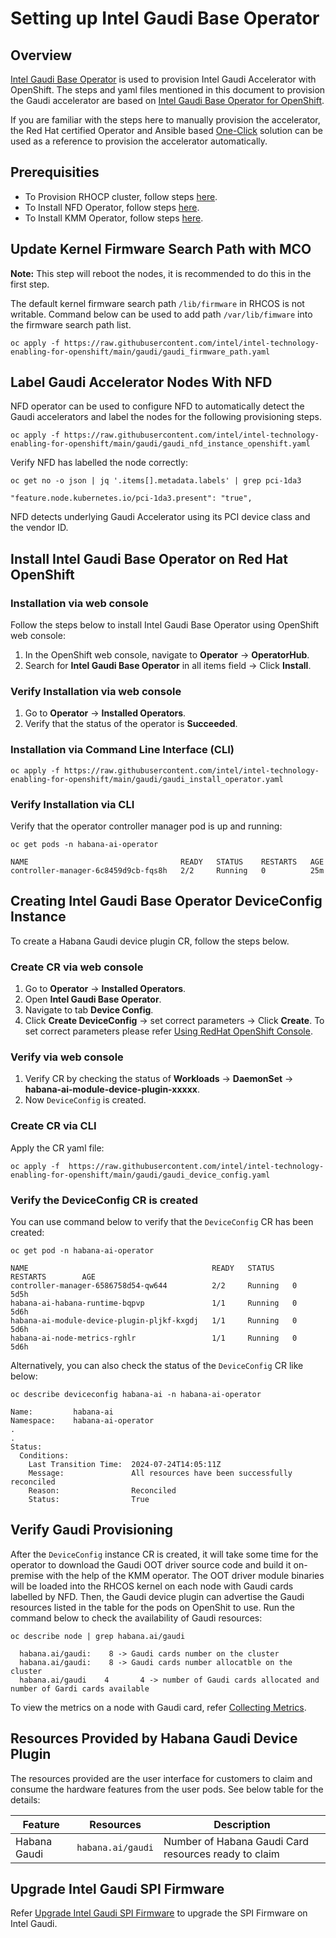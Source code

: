 # Setting up Intel Gaudi Base Operator

## Overview
[Intel Gaudi Base Operator](https://catalog.redhat.com/software/container-stacks/detail/6683b2cce45daa25e36bddcb) is used to provision Intel Gaudi Accelerator with OpenShift. The steps and yaml files mentioned in this document to provision the Gaudi accelerator are based on [Intel Gaudi Base Operator for OpenShift](https://docs.habana.ai/en/latest/Orchestration/Intel_Gaudi_Base_Operator/index.html).

If you are familiar with the steps here to manually provision the accelerator, the Red Hat certified Operator and Ansible based [One-Click](/one_click/README.md#reference-playbook-–-habana-gaudi-provisioning) solution can be used as a reference to provision the accelerator automatically.

## Prerequisities
- To Provision RHOCP cluster, follow steps [here](/README.md#provisioning-rhocp-cluster).
- To Install NFD Operator, follow steps [here](/nfd/README.md#install-nfd-operator).
- To Install KMM Operator, follow steps [here](/kmmo/README.md#install-kmm-operator).

## Update Kernel Firmware Search Path with MCO
**Note:** This step will reboot the nodes, it is recommended to do this in the first step.

The default kernel firmware search path `/lib/firmware` in RHCOS is not writable. Command below can be used to add path `/var/lib/fimware` into the firmware search path list.
```
oc apply -f https://raw.githubusercontent.com/intel/intel-technology-enabling-for-openshift/main/gaudi/gaudi_firmware_path.yaml
```

## Label Gaudi Accelerator Nodes With NFD
NFD operator can be used to configure NFD to automatically detect the Gaudi accelerators and label the nodes for the following provisioning steps.
```
oc apply -f https://raw.githubusercontent.com/intel/intel-technology-enabling-for-openshift/main/gaudi/gaudi_nfd_instance_openshift.yaml
```
Verify NFD has labelled the node correctly:
```
oc get no -o json | jq '.items[].metadata.labels' | grep pci-1da3

"feature.node.kubernetes.io/pci-1da3.present": "true",
```
NFD detects underlying Gaudi Accelerator using its PCI device class and the vendor ID.

## Install Intel Gaudi Base Operator on Red Hat OpenShift
### Installation via web console
Follow the steps below to install Intel Gaudi Base Operator using OpenShift web console:
1.	In the OpenShift web console, navigate to **Operator** -> **OperatorHub**.
2.	Search for **Intel Gaudi Base Operator** in all items field -> Click **Install**.
### Verify Installation via web console
1.	Go to **Operator** -> **Installed Operators**.
2.	Verify that the status of the operator is **Succeeded**.

### Installation via Command Line Interface (CLI)
```
oc apply -f https://raw.githubusercontent.com/intel/intel-technology-enabling-for-openshift/main/gaudi/gaudi_install_operator.yaml
```

### Verify Installation via CLI
Verify that the operator controller manager pod is up and running:
```
oc get pods -n habana-ai-operator

NAME                                  READY   STATUS    RESTARTS   AGE
controller-manager-6c8459d9cb-fqs8h   2/2     Running   0          25m
```

## Creating Intel Gaudi Base Operator DeviceConfig Instance
To create a Habana Gaudi device plugin CR, follow the steps below.

### Create CR via web console
1.	Go to **Operator** -> **Installed Operators**.
2.	Open **Intel Gaudi Base Operator**.
3.	Navigate to tab **Device Config**.
4.	Click **Create DeviceConfig** -> set correct parameters -> Click **Create**. To set correct parameters please refer [Using RedHat OpenShift Console](https://docs.habana.ai/en/latest/Orchestration/Intel_Gaudi_Base_Operator/Deploying_Intel_Gaudi_Base_Operator.html#id2).

### Verify via web console
1.	Verify CR by checking the status of **Workloads** -> **DaemonSet** -> **habana-ai-module-device-plugin-xxxxx**.
2.	Now `DeviceConfig` is created.

### Create CR via CLI
Apply the CR yaml file:
```
oc apply -f  https://raw.githubusercontent.com/intel/intel-technology-enabling-for-openshift/main/gaudi/gaudi_device_config.yaml
```

### Verify the DeviceConfig CR is created
You can use command below to verify that the `DeviceConfig` CR has been created:
```
oc get pod -n habana-ai-operator

NAME                                         READY   STATUS    RESTARTS        AGE
controller-manager-6586758d54-qw644          2/2     Running   0            5d5h
habana-ai-habana-runtime-bqpvp               1/1     Running   0            5d6h
habana-ai-module-device-plugin-pljkf-kxgdj   1/1     Running   0            5d6h
habana-ai-node-metrics-rghlr                 1/1     Running   0            5d6h
```
Alternatively, you can also check the status of the `DeviceConfig` CR like below: 
```
oc describe deviceconfig habana-ai -n habana-ai-operator

Name:         habana-ai
Namespace:    habana-ai-operator
.
.
Status:
  Conditions:
    Last Transition Time:  2024-07-24T14:05:11Z
    Message:               All resources have been successfully reconciled
    Reason:                Reconciled
    Status:                True
```
## Verify Gaudi Provisioning
After the `DeviceConfig` instance CR is created, it will take some time for the operator to download the Gaudi OOT driver source code and build it on-premise with the help of the KMM operator. The OOT driver module binaries will be loaded into the RHCOS kernel on each node with Gaudi cards labelled by NFD. Then, the Gaudi device plugin can advertise the Gaudi resources listed in the table for the pods on OpenShit to use. Run the command below to check the availability of Gaudi resources:
```
oc describe node | grep habana.ai/gaudi

  habana.ai/gaudi:    8 -> Gaudi cards number on the cluster
  habana.ai/gaudi:    8 -> Gaudi cards number allocatble on the cluster
  habana.ai/gaudi    4       4 -> number of Gaudi cards allocated and number of Gardi cards available
```

To view the metrics on a node with Gaudi card, refer [Collecting Metrics](https://docs.habana.ai/en/latest/Orchestration/Prometheus_Metric_Exporter.html?highlight=metrics#collecting-metrics).

## Resources Provided by Habana Gaudi Device Plugin
The resources provided are the user interface for customers to claim and consume the hardware features from the user pods. See below table for the details:

| Feature | Resources | Description |
| ------- | --------- | ----------- |
| Habana Gaudi | `habana.ai/gaudi` | Number of Habana Gaudi Card resources ready to claim | 

## Upgrade Intel Gaudi SPI Firmware
Refer [Upgrade Intel Gaudi SPI Firmware](/gaudi/Gaudi-SPI-Firmware-Upgrade.md) to upgrade the SPI Firmware on Intel Gaudi.